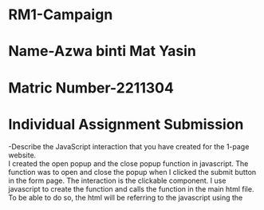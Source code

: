 # RM1-Campaign
# Name-Azwa binti Mat Yasin
# Matric Number-2211304
# Individual Assignment Submission
-Describe the JavaScript interaction that you have created for the 1-page website.<br>
I created the open popup and the close popup function in javascript. 
The function was to open and close the popup when I clicked the submit button in the form page.
The interaction is the clickable component. I use javascript to create the function and calls the function in the main html file.
To be able to do so, the html will be referring to the javascript using the <script>. 

-List out your references to create your 1-page website. 
1) https://www.youtube.com/watch?v=cce_70pxbqw
2) https://www.youtube.com/watch?v=4hLXnU8SUko
3) https://www.lawinsider.com/dictionary/kcdio#:~:text=KCDIO%20means%20Kulliyyah%2C%20Centre%2C%20Department%2C%20Institute%20or%20Office%20of%20IIUM
4) https://www.w3schools.com/howto/howto_css_contact_form.asp
5) https://www.w3schools.com/css/css_form.asp
6) https://www.w3schools.com/html/html_css.asp
7) https://learn.shayhowe.com/html-css/building-forms/#:~:text=To%20add%20a%20form%20to,like%20a%20element.
8) https://www.browserstack.com/guide/build-a-website-using-html-css
9) https://cloudconvert.com/webp-to-png
10) https://www.flaticon.com/
11) https://www.remove.bg/
12) https://fonts.google.com/specimen/Ubuntu
13) https://www.bootstrapcdn.com/fontawesome/
14) https://fontawesome.com/v4/icons/
15) https://www.w3schools.com/howto/howto_js_topnav.asp
16) https://www.w3schools.com/tags/att_form_action.asp
17) https://freefrontend.com/css-submit-buttons/
